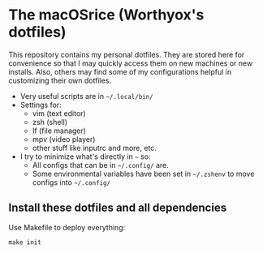 # The macOSrice (Worthyox's dotfiles)

This repository contains my personal dotfiles. They are stored here for convenience so that I may quickly access them on new machines or new installs. Also, others may find some of my configurations helpful in customizing their own dotfiles.

- Very useful scripts are in `~/.local/bin/`
- Settings for:
	- vim (text editor)
	- zsh (shell)
	- lf (file manager)
	- mpv (video player)
	- other stuff like inputrc and more, etc.
- I try to minimize what's directly in `~` so:
	- All configs that can be in `~/.config/` are.
	- Some environmental variables have been set in `~/.zshenv` to move configs into `~/.config/`


## Install these dotfiles and all dependencies

Use Makefile to deploy everything:

```
make init
```

